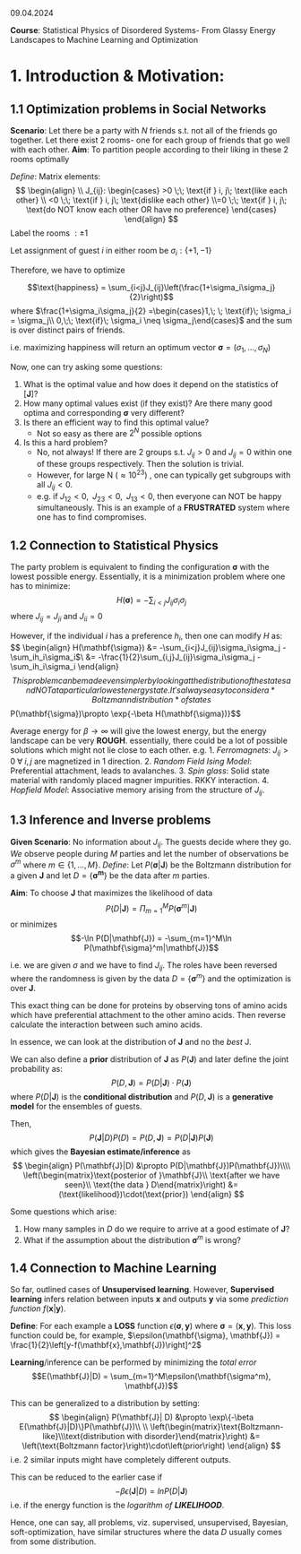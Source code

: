 09.04.2024

**Course**: Statistical Physics of Disordered Systems- From Glassy Energy Landscapes to Machine Learning and Optimization

# 1. Introduction & Motivation:

## 1.1 Optimization problems in Social Networks

**Scenario**: Let there be a party with $N$ friends s.t. not all of the friends go together. Let there exist 2 rooms- one for each group of friends that go well with each other.
**Aim**: To partition people according to their liking in these 2 rooms optimally

*Define*:  Matrix elements:
$$
\begin{align} \\
J_{ij}:
\begin{cases} >0 \;\; \text{if } i, j\; \text{like each other} \\ <0 \;\; \text{if } i, j\; \text{dislike each other} \\=0 \;\; \text{if } i, j\; \text{do NOT know each other OR have no preference}
\end{cases}
\end{align}
$$
Label the rooms  $: \pm 1$

Let assignment of guest $i$ in either room be $\sigma_i : \{+1, -1\}$

Therefore, we have to optimize

$$\text{happiness} = \sum_{i<j}J_{ij}\left(\frac{1+\sigma_i\sigma_j}{2}\right)$$
where $\frac{1+\sigma_i\sigma_j}{2} =\begin{cases}1,\; \; \text{if}\; \sigma_i = \sigma_j\\ 0,\;\; \text{if}\; \sigma_i \neq \sigma_j\end{cases}$ and the sum is over distinct pairs of friends.

i.e. maximizing $\text{happiness}$ will return an optimum vector $\mathbf{\sigma} = (\sigma_1, ..., \sigma_N)$ 

Now, one can try asking some questions:
1. What is the optimal value and how does it depend on the statistics of $[\mathbf{J}]$?
2. How many optimal values exist (if they exist)? Are there many good optima and corresponding $\mathbf{\sigma}$ very different?
3. Is there an efficient way to find this optimal value?
	- Not so easy as there are $2^N$ possible options
4. Is this a hard problem?
	- No, not always! If there are 2 groups s.t. $J_{ij} > 0$ and $J_{ij} = 0$ within one of these groups respectively. Then the solution is trivial.
	- However, for large N ($\approx 10^{23}$) , one can typically get subgroups with all $J_{ij} < 0$.
	- e.g. if $J_{12} < 0, \;\; J_{23} < 0,\;\; J_{13} < 0$, then everyone can NOT be happy simultaneously. This is an example of a **FRUSTRATED** system where one has to find compromises.
## 1.2 Connection to Statistical Physics

The party problem is equivalent to finding the configuration $\mathbf{\sigma}$ with the lowest possible energy. Essentially, it is a minimization problem where one has to minimize:
$$
H(\mathbf{\sigma}) = -\sum_{i<j}J_{ij}\sigma_i\sigma_j$$
where  $J_{ij} = J_{ji}$ and $J_{ii} = 0$

However, if the individual $i$ has a preference $h_i$, then one can modify $H$ as:
$$
\begin{align}
H(\mathbf{\sigma}) &= -\sum_{i<j}J_{ij}\sigma_i\sigma_j -\sum_ih_i\sigma_i$\\
&= -\frac{1}{2}\sum_{i,j}J_{ij}\sigma_i\sigma_j -\sum_ih_i\sigma_i
\end{align}
$$
This problem can be made even simpler by looking at the distribution of the states and NOT at a particular lowest energy state. It's always easy to consider a *Boltzmann distribution* of states
$$P(\mathbf{\sigma})\propto \exp\{-\beta H(\mathbf{\sigma})\}$$

Average energy for $\beta \rightarrow \infty$ will give the lowest energy, but the energy landscape can be very **ROUGH**. essentially, there could be a lot of possible solutions which might not lie close to each other.
e.g.  1. *Ferromagnets*: $J_{ij} > 0 \; \forall \; i,j$ are magnetized in 1 direction.
	2. *Random Field Ising Model*: Preferential attachment, leads to avalanches.
	3. *Spin glass*: Solid state material with randomly placed magner impurities. RKKY interaction.
	4. *Hopfield Model*: Associative memory arising from the structure of $J_{ij}$.
## 1.3 Inference and Inverse problems

**Given Scenario**: No information about $J_{ij}$. The guests decide where they go. *We* observe people during $M$ parties and let the number of observations be $\sigma^m$ where $m\in\{1, \dots, M\}$.
*Define*: Let $P(\mathbf{\sigma}|\mathbf{J})$ be the Boltzmann distribution for a given $\mathbf{J}$ and let $D = \{\mathbf{\sigma^m}\}$ be the data after $m$ parties.

**Aim**: To choose $\mathbf{J}$ that maximizes the likelihood of data $$ P(D|\mathbf{J}) = \Pi_{m=1}^M P(\mathbf{\sigma}^m|\mathbf{J})$$
or minimizes 
$$-\ln P(D|\mathbf{J}) = -\sum_{m=1}^M\ln P(\mathbf{\sigma}^m|\mathbf{J})$$

i.e. we are given $\sigma$ and we have to find $J_{ij}$. The roles have been reversed where the randomness is given by the data $D = \{\mathbf{\sigma}^m\}$ and the optimization is over $\mathbf{J}$.

This exact thing can  be done for proteins by observing tons of amino acids which have preferential attachment to the other amino acids. Then reverse calculate the interaction between such amino acids.

In essence, we can look at the distribution of $\mathbf{J}$ and no the *best* J.

We can also define a **prior** distribution of $\mathbf{J}$ as $P(\mathbf{J})$ and later define the joint probability as:
$$
P(D, \mathbf{J}) = P(D|\mathbf{J})\cdot P{(\mathbf{J})}
$$
where $P(D|\mathbf{J})$ is the **conditional distribution** and $P(D, \mathbf{J})$ is a **generative model** for the ensembles of guests.

Then, $$P(\mathbf{J}|D)P(D) = P(D, \mathbf{J})=   P(D|\mathbf{J})P(\mathbf{J})$$
which gives the **Bayesian estimate/inference** as
$$
\begin{align}
P(\mathbf{J}|D) &\propto P(D|\mathbf{J})P(\mathbf{J})\\\\
\left(\begin{matrix}\text{posterior of }\mathbf{J}\\ \text{after we have seen}\\ \text{the data } D\end{matrix}\right) &=(\text{likelihood})\cdot(\text{prior})
\end{align}
$$

Some questions which arise:
1. How many samples in $D$ do we require to arrive at a good estimate of $\mathbf{J}$?
2. What if the assumption about the distribution $\mathbf{\sigma}^m$ is wrong?

## 1.4 Connection to Machine Learning

So far, outlined cases of **Unsupervised learning**. However, **Supervised learning** infers relation between inputs $\mathbf{x}$ and outputs $\mathbf{y}$ via some *prediction function* $f(\mathbf{x}|\mathbf{y})$.

**Define**: For each example a **LOSS** function $\epsilon(\mathbf{\sigma}, \mathbf{y})$ where $\mathbf{\sigma} = (\mathbf{x}, \mathbf{y})$.
This loss function could be, for example, $\epsilon(\mathbf{\sigma}, \mathbf{J}) = \frac{1}{2}\left[y-f(\mathbf{x},\mathbf{J})\right]^2$

**Learning**/inference can be performed by minimizing the *total error*
$$E(\mathbf{J}|D) = \sum_{m=1}^M\epsilon(\mathbf{\sigma^m}, \mathbf{J})$$

 This can be generalized to a distribution by setting:
 $$
 \begin{align}
 P(\mathbf{J}| D) &\propto \exp\{-\beta E(\mathbf{J}|D)\}P(\mathbf{J})\\ \\
\left(\begin{matrix}\text{Boltzmann-like}\\\text{distribution with disorder}\end{matrix}\right) &= \left(\text{Boltzmann factor}\right)\cdot\left(prior\right)
 \end{align}
 $$
i.e. 2 similar inputs might have completely different outputs.

This can be reduced to the earlier case if 
$$-\beta \epsilon(\mathbf{J}|D) = lnP(D|\mathbf{J})$$
i.e. if the energy function is the *logarithm of **LIKELIHOOD***.

Hence, one can say, all problems, viz. supervised, unsupervised, Bayesian, soft-optimization, have similar structures where the data $D$ usually comes from some distribution.